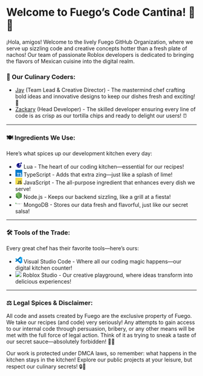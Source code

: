 # Welcome to Fuego’s Code Cantina! 🌮🔥
¡Hola, amigos! Welcome to the lively Fuego GitHub Organization, where we serve up sizzling code and creative concepts hotter than a fresh plate of nachos! Our team of passionate Roblox developers is dedicated to bringing the flavors of Mexican cuisine into the digital realm.

### 🎉 Our Culinary Coders:

* [Jay](https://github.com/Nephere) (Team Lead & Creative Director) - The mastermind chef crafting bold ideas and innovative designs to keep our dishes fresh and exciting! 🌟
* [Zackary](https://github.com/nodoubtzack) (Head Developer) - The skilled developer ensuring every line of code is as crisp as our tortilla chips and ready to delight our users! ⏰

___

### 🍽️ Ingredients We Use:
Here’s what spices up our development kitchen every day:

* <img height="18" src="https://github.com/github/explore/blob/main/topics/lua/lua.png?raw=true"> Lua - The heart of our coding kitchen—essential for our recipes!
* <img height="18" src="https://github.com/github/explore/blob/main/topics/typescript/typescript.png?raw=true"> TypeScript - Adds that extra zing—just like a splash of lime!
* <img height="18" src="https://github.com/github/explore/blob/main/topics/javascript/javascript.png?raw=true"> JavaScript - The all-purpose ingredient that enhances every dish we serve!
* <img height="18" src="https://github.com/github/explore/blob/main/topics/nodejs/nodejs.png?raw=true"> Node.js - Keeps our backend sizzling, like a grill at a fiesta!
* <img height="18" src="https://github.com/github/explore/blob/main/topics/mongodb/mongodb.png"> MongoDB - Stores our data fresh and flavorful, just like our secret salsa!
___

### 🛠️ Tools of the Trade:
Every great chef has their favorite tools—here’s ours:

* <img height="18" src="https://github.com/github/explore/blob/main/topics/visual-studio-code/visual-studio-code.png?raw=true"> Visual Studio Code - Where all our coding magic happens—our digital kitchen counter!
* <img height="18" src="https://upload.wikimedia.org/wikipedia/commons/thumb/5/58/Roblox_Studio_logo_2021_present.svg/1200px-Roblox_Studio_logo_2021_present.svg.png"> Roblox Studio - Our creative playground, where ideas transform into delicious experiences!
___

### ⚖️ Legal Spices & Disclaimer:
All code and assets created by Fuego are the exclusive property of Fuego. We take our recipes (and code) very seriously! Any attempts to gain access to our internal code through persuasion, bribery, or any other means will be met with the full force of legal action. Think of it as trying to sneak a taste of our secret sauce—absolutely forbidden! 🚫🔥

Our work is protected under DMCA laws, so remember: what happens in the kitchen stays in the kitchen! Explore our public projects at your leisure, but respect our culinary secrets! 🔒🌮
